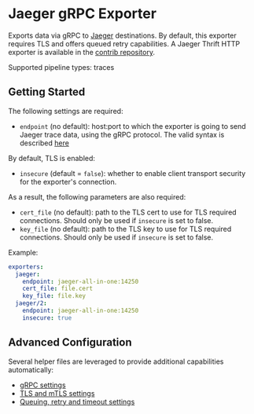 # Jaeger gRPC Exporter

Exports data via gRPC to [Jaeger](https://www.jaegertracing.io/) destinations.
By default, this exporter requires TLS and offers queued retry capabilities. A
Jaeger Thrift HTTP exporter is available in the [contrib
repository](https://github.com/open-telemetry/opentelemetry-collector-contrib/tree/master/exporter/jaegerthrifthttpexporter).

Supported pipeline types: traces

## Getting Started

The following settings are required:

- `endpoint` (no default): host:port to which the exporter is going to send Jaeger trace data,
using the gRPC protocol. The valid syntax is described
[here](https://github.com/grpc/grpc/blob/master/doc/naming.md)

By default, TLS is enabled:

- `insecure` (default = `false`): whether to enable client transport security for
  the exporter's connection.

As a result, the following parameters are also required:

- `cert_file` (no default): path to the TLS cert to use for TLS required connections. Should
  only be used if `insecure` is set to false.
- `key_file` (no default): path to the TLS key to use for TLS required connections. Should
  only be used if `insecure` is set to false.

Example:

```yaml
exporters:
  jaeger:
    endpoint: jaeger-all-in-one:14250
    cert_file: file.cert
    key_file: file.key
  jaeger/2:
    endpoint: jaeger-all-in-one:14250
    insecure: true
```

## Advanced Configuration

Several helper files are leveraged to provide additional capabilities automatically:

- [gRPC settings](https://github.com/open-telemetry/opentelemetry-collector/blob/master/config/configgrpc/README.md)
- [TLS and mTLS settings](https://github.com/open-telemetry/opentelemetry-collector/blob/master/config/configtls/README.md)
- [Queuing, retry and timeout settings](https://github.com/open-telemetry/opentelemetry-collector/blob/master/exporter/exporterhelper/README.md)
